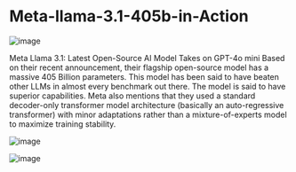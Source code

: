 # Meta-llama-3.1-405b-in-Action

![image](https://github.com/user-attachments/assets/0909d90b-18c7-4c2b-b009-981078305260)

Meta Llama 3.1: Latest Open-Source AI Model Takes on GPT-4o mini Based on their recent announcement, their flagship open-source model has a massive 405 Billion parameters. This model has been said to have beaten other LLMs in almost every benchmark out there. The model is said to have superior capabilities.
Meta also mentions that they used a standard decoder-only transformer model architecture (basically an auto-regressive transformer) with minor adaptations rather than a mixture-of-experts model to maximize training stability.
           

![image](https://github.com/user-attachments/assets/08d5e9aa-f557-4979-b9da-eda981b88fd5)

![image](https://github.com/user-attachments/assets/7cdd7a9a-b0c2-450f-8b08-f43c870b4ebb)   

